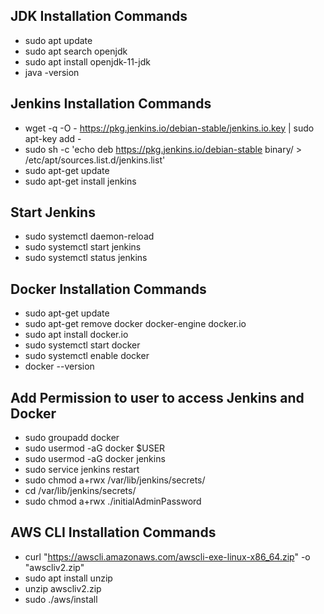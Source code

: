 ## JDK Installation Commands

-   sudo apt update
-   sudo apt search openjdk
-   sudo apt install openjdk-11-jdk
-   java -version

## Jenkins Installation Commands

-   wget -q -O - https://pkg.jenkins.io/debian-stable/jenkins.io.key | sudo apt-key add -
-   sudo sh -c 'echo deb https://pkg.jenkins.io/debian-stable binary/ > \
     /etc/apt/sources.list.d/jenkins.list'
-   sudo apt-get update
-   sudo apt-get install jenkins

## Start Jenkins

-   sudo systemctl daemon-reload
-   sudo systemctl start jenkins
-   sudo systemctl status jenkins

## Docker Installation Commands

-   sudo apt-get update
-   sudo apt-get remove docker docker-engine docker.io
-   sudo apt install docker.io
-   sudo systemctl start docker
-   sudo systemctl enable docker
-   docker --version

## Add Permission to user to access Jenkins and Docker

-   sudo groupadd docker
-   sudo usermod -aG docker $USER
-   sudo usermod -aG docker jenkins
-   sudo service jenkins restart
-   sudo chmod a+rwx /var/lib/jenkins/secrets/
-   cd /var/lib/jenkins/secrets/
-   sudo chmod a+rwx ./initialAdminPassword

## AWS CLI Installation Commands

-   curl "https://awscli.amazonaws.com/awscli-exe-linux-x86_64.zip" -o "awscliv2.zip"
-   sudo apt install unzip
-   unzip awscliv2.zip
-   sudo ./aws/install
